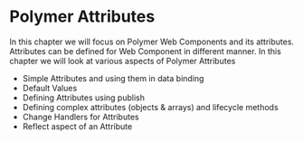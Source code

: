 # Polymer Attributes

In this chapter we will focus on Polymer Web Components and its attributes.
Attributes can be defined for Web Component in different manner. In this chapter we will look at various aspects of Polymer Attributes

* Simple Attributes and using them in data binding
* Default Values
* Defining Attributes using publish
* Defining complex attributes (objects & arrays) and lifecycle methods
* Change Handlers for Attributes
* Reflect aspect of an Attribute
